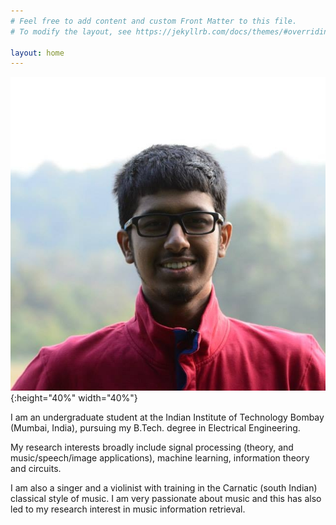 ```yaml
---
# Feel free to add content and custom Front Matter to this file.
# To modify the layout, see https://jekyllrb.com/docs/themes/#overriding-theme-defaults

layout: home
---
```


![my photo](photo.jpg){:height="40%" width="40%"}

I am an undergraduate student at the Indian Institute of Technology Bombay (Mumbai, India), pursuing my B.Tech. degree in Electrical Engineering.

My research interests broadly include signal processing (theory, and music/speech/image applications), machine learning, information theory and circuits.

I am also a singer and a violinist with training in the Carnatic (south Indian) classical style of music. I am very passionate about music and this has also led to my research interest in music information retrieval.